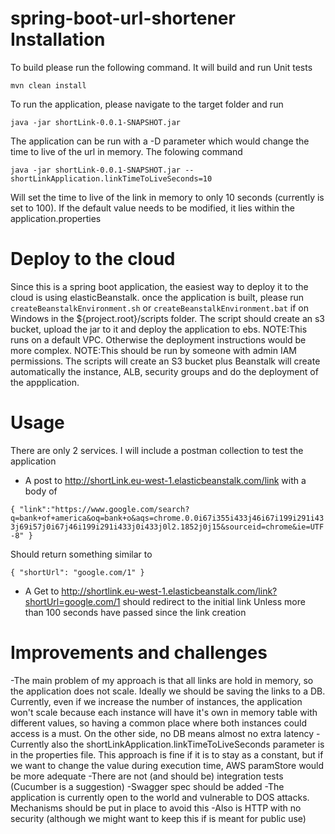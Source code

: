 # spring-boot-url-shortener Installation
To build please run the following command. It will build and run Unit tests

`mvn clean install`

To run the application, please navigate to the target folder and run

`java -jar shortLink-0.0.1-SNAPSHOT.jar`

The application can be run with a -D parameter which would change the time to live of the url in memory. The folowing command

`java -jar shortLink-0.0.1-SNAPSHOT.jar --shortLinkApplication.linkTimeToLiveSeconds=10` 

Will set the time to live of the link in memory to only 10 seconds (currently is set to 100). If the default value needs to be modified, it lies within the application.properties

# Deploy to the cloud
Since this is a spring boot application, the easiest way to deploy it to the cloud is using elasticBeanstalk.
once the application is built, please run 
`createBeanstalkEnvironment.sh` or `createBeanstalkEnvironment.bat` if on Windows
in the ${project.root}/scripts folder. The script should create an s3 bucket, upload the jar to it and deploy the application to ebs.
NOTE:This runs on a default VPC. Otherwise the deployment instructions would be more complex.
NOTE:This should be run by someone with admin IAM permissions. The scripts will create an S3 bucket plus 
Beanstalk will create automatically the instance, ALB, security groups and do the deployment of the appplication.

# Usage
There are only 2 services. I will include a postman collection to test the application
- A post to http://shortLink.eu-west-1.elasticbeanstalk.com/link with a body of 

`{
     "link":"https://www.google.com/search?q=bank+of+america&oq=bank+o&aqs=chrome.0.0i67i355i433j46i67i199i291i433j69i57j0i67j46i199i291i433j0i433j0l2.1852j0j15&sourceid=chrome&ie=UTF-8"
 }`
 
 Should return something similar to
 
 `{
      "shortUrl": "google.com/1"
  }`
- A Get to http://shortlink.eu-west-1.elasticbeanstalk.com/link?shortUrl=google.com/1 should redirect to the initial link
Unless more than 100 seconds have passed since the link creation


# Improvements and challenges
-The main problem of my approach is that all links are hold in memory, so the application does not scale. Ideally we should be saving the links to a DB.
Currently, even if we increase the number of instances, the application won't scale because each instance will have it's own in memory table with different values,
so having a common place where both instances could access is a must. On the other side, no DB means almost no extra latency
-Currently also the shortLinkApplication.linkTimeToLiveSeconds parameter is in the properties file. This approach is fine if it is to stay as a constant, but if we want
to change the value during execution time, AWS paramStore would be more adequate
-There are not (and should be) integration tests (Cucumber is a suggestion)
-Swagger spec should be added
-The application is currently open to the world and vulnerable to DOS attacks. Mechanisms should be put in place to avoid this
-Also is HTTP with no security (although we might want to keep this if is meant for public use) 